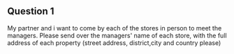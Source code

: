 ## Question 1
My partner and i want to come by each of the stores in person to meet the managers. Please send over the managers' name of each store, with the full address of each property
(street address, district,city and country please)
